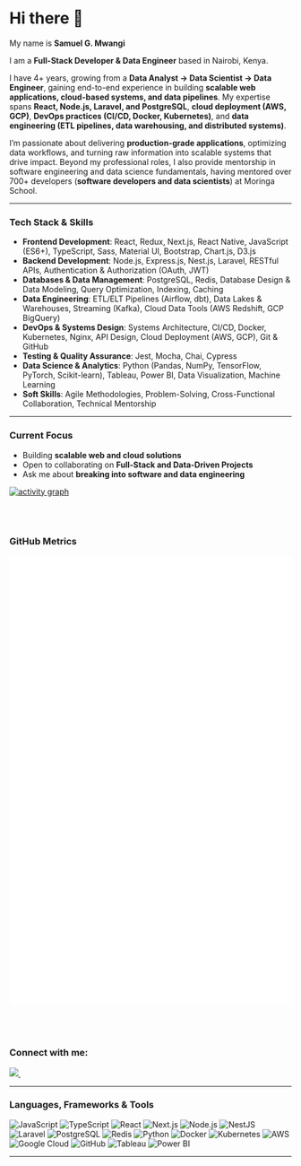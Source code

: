 # Hi there 👋

My name is **Samuel G. Mwangi**

I am a **Full-Stack Developer & Data Engineer** based in Nairobi, Kenya.

I have 4+ years, growing from a **Data Analyst → Data Scientist → Data Engineer**, gaining end-to-end experience in building **scalable web applications, cloud-based systems, and data pipelines**. My expertise spans **React, Node.js, Laravel, and PostgreSQL**, **cloud deployment (AWS, GCP)**, **DevOps practices (CI/CD, Docker, Kubernetes)**, and **data engineering (ETL pipelines, data warehousing, and distributed systems)**.

I’m passionate about delivering **production-grade applications**, optimizing data workflows, and turning raw information into scalable systems that drive impact. Beyond my professional roles, I also provide mentorship in software engineering and data science fundamentals, having mentored over 700+ developers (**software developers and data scientists**) at Moringa School.

---

### Tech Stack & Skills

* **Frontend Development**: React, Redux, Next.js, React Native, JavaScript (ES6+), TypeScript, Sass, Material UI, Bootstrap, Chart.js, D3.js
* **Backend Development**: Node.js, Express.js, Nest.js, Laravel, RESTful APIs, Authentication & Authorization (OAuth, JWT)
* **Databases & Data Management**: PostgreSQL, Redis, Database Design & Data Modeling, Query Optimization, Indexing, Caching
* **Data Engineering**: ETL/ELT Pipelines (Airflow, dbt), Data Lakes & Warehouses, Streaming (Kafka), Cloud Data Tools (AWS Redshift, GCP BigQuery)
* **DevOps & Systems Design**: Systems Architecture, CI/CD, Docker, Kubernetes, Nginx, API Design, Cloud Deployment (AWS, GCP), Git & GitHub
* **Testing & Quality Assurance**: Jest, Mocha, Chai, Cypress
* **Data Science & Analytics**: Python (Pandas, NumPy, TensorFlow, PyTorch, Scikit-learn), Tableau, Power BI, Data Visualization, Machine Learning 
* **Soft Skills**: Agile Methodologies, Problem-Solving, Cross-Functional Collaboration, Technical Mentorship

---

### Current Focus  

- Building **scalable web and cloud solutions**  
- Open to collaborating on **Full-Stack and Data-Driven Projects**  
- Ask me about **breaking into software and data engineering**   

[![activity graph](https://github-readme-activity-graph.vercel.app/graph?username=devsamuelmwangi&theme=github-dark-dimmed&custom_title=Activity%20Graph&hide_border=true)](https://github.com/ashutosh00710/github-readme-activity-graph)

<br> <br>

### GitHub Metrics
![Metrics](./github-metrics.svg)

<br />  <br /> 

### Connect with me:

<a href="https://www.github.com/devsamuelmwangi/">
    <img src="https://img.shields.io/github/followers/devsamuelmwangi?style=social"/>     
</a>&nbsp;&nbsp;

---

### Languages, Frameworks & Tools  

![JavaScript](https://img.shields.io/badge/javascript-%23323330.svg?style=flat&logo=javascript&logoColor=%23F7DF1E) 
![TypeScript](https://img.shields.io/badge/typescript-%23007ACC.svg?style=flat&logo=typescript&logoColor=white) 
![React](https://img.shields.io/badge/react-%2320232a.svg?style=flat&logo=react&logoColor=%2361DAFB) 
![Next.js](https://img.shields.io/badge/next.js-000000?style=flat&logo=next.js&logoColor=white) 
![Node.js](https://img.shields.io/badge/node.js-339933?style=flat&logo=node.js&logoColor=white) 
![NestJS](https://img.shields.io/badge/nestjs-%23E0234E.svg?style=flat&logo=nestjs&logoColor=white) 
![Laravel](https://img.shields.io/badge/laravel-%23FF2D20.svg?style=flat&logo=laravel&logoColor=white) 
![PostgreSQL](https://img.shields.io/badge/postgresql-%23316192.svg?style=flat&logo=postgresql&logoColor=white) 
![Redis](https://img.shields.io/badge/redis-%23DD0031.svg?style=flat&logo=redis&logoColor=white) 
![Python](https://img.shields.io/badge/python-3670A0?style=flat&logo=python&logoColor=ffdd54) 
![Docker](https://img.shields.io/badge/docker-%230db7ed.svg?style=flat&logo=docker&logoColor=white) 
![Kubernetes](https://img.shields.io/badge/kubernetes-%23326ce5.svg?style=flat&logo=kubernetes&logoColor=white) 
![AWS](https://img.shields.io/badge/AWS-%23FF9900.svg?style=flat&logo=amazon-aws&logoColor=white) 
![Google Cloud](https://img.shields.io/badge/GoogleCloud-%234285F4.svg?style=flat&logo=google-cloud&logoColor=white) 
![GitHub](https://img.shields.io/badge/github-%23121011.svg?style=flat&logo=github&logoColor=white) 
![Tableau](https://img.shields.io/badge/Tableau-E97627?style=flat&logo=Tableau&logoColor=white) 
![Power BI](https://img.shields.io/badge/power%20bi-F2C811?style=flat&logo=powerbi&logoColor=black) 

---


[website]: #
<br /> <br />  <br />  <br />  <br /> 
